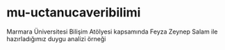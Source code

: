 # mu-uctanucaveribilimi
Marmara Üniversitesi Bilişim Atölyesi kapsamında Feyza Zeynep Salam ile hazırladığımız duygu analizi örneği
